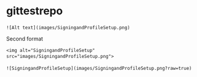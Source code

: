 # gittestrepo

	![Alt text](images/SigningandProfileSetup.png)
	
Second format

	<img alt="SigningandProfileSetup" src="images/SigningandProfileSetup.png">

	![SigningandProfileSetup](images/SigningandProfileSetup.png?raw=true)
